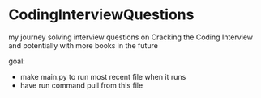 # CodingInterviewQuestions
my journey solving interview questions on Cracking the Coding Interview and potentially with more books in the future

goal:
- make main.py to run most recent file when it runs
- have run command pull from this file